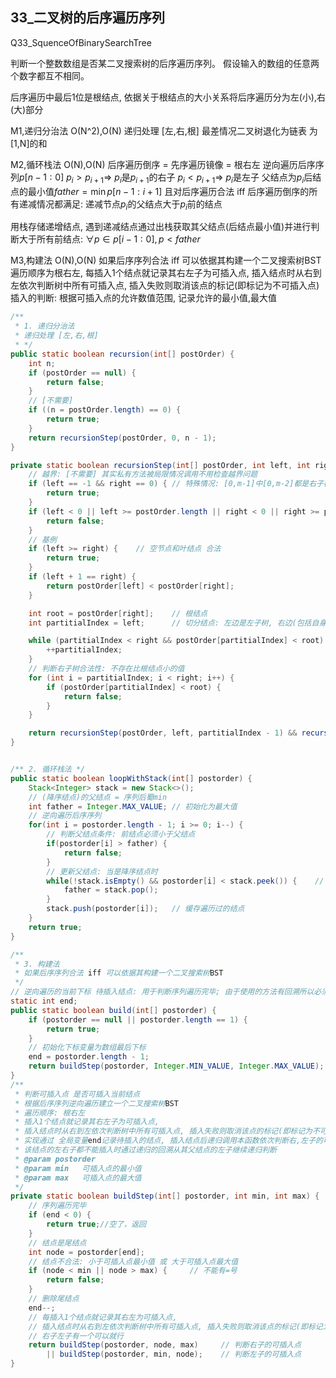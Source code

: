 ## 33_二叉树的后序遍历序列

Q33_SquenceOfBinarySearchTree

判断一个整数数组是否某二叉搜索树的后序遍历序列。
假设输入的数组的任意两个数字都互不相同。

后序遍历中最后1位是根结点, 依据关于根结点的大小关系将后序遍历分为左(小),右(大)部分

M1,递归分治法 O(N^2),O(N)
递归处理 [左,右,根]
最差情况二叉树退化为链表 为[1,N]的和

M2,循环栈法 O(N),O(N)
后序遍历倒序 = 先序遍历镜像 = 根右左
逆向遍历后序序列$p[n-1:0]$
$p_i>p_{i+1} \Rightarrow$ $p_i$是$p_{i+1}$的右子
$p_i<p_{i+1} \Rightarrow$ $p_i$是左子 父结点为$p_i$后结点的最小值$father = \min{p[n-1:i+1]}$
	且对后序遍历合法 iff 后序遍历倒序的所有递减情况都满足: 递减节点$p_i$的父结点大于$p_i$前的结点

用栈存储递增结点, 遇到递减结点通过出栈获取其父结点(后结点最小值)并进行判断大于所有前结点: 
$\forall p \in p[i-1:0], p < father$

M3,构建法 O(N),O(N)
如果后序序列合法 iff 可以依据其构建一个二叉搜索树BST
遍历顺序为根右左, 
每插入1个结点就记录其右左子为可插入点, 
插入结点时从右到左依次判断树中所有可插入点, 插入失败则取消该点的标记(即标记为不可插入点)
插入的判断: 根据可插入点的允许数值范围, 记录允许的最小值,最大值



```java
/**
 * 1. 递归分治法
 * 递归处理 [左,右,根]
 * */
public static boolean recursion(int[] postOrder) {
    int n;
    if (postOrder == null) {
        return false;
    }
    // [不需要]
    if ((n = postOrder.length) == 0) {
        return true;
    }
    return recursionStep(postOrder, 0, n - 1);
}

private static boolean recursionStep(int[] postOrder, int left, int right) {
    // 越界: [不需要] 其实私有方法被局限情况调用不用检查越界问题
    if (left == -1 && right == 0) { // 特殊情况: [0,m-1]中[0,m-2]都是右子树, 左子递归传入[0,-1]; 都是左子树right不会越界
        return true;
    }
    if (left < 0 || left >= postOrder.length || right < 0 || right >= postOrder.length) {
        return false;
    }
    // 基例
    if (left >= right) {    // 空节点和叶结点 合法
        return true;
    }
    if (left + 1 == right) {
        return postOrder[left] < postOrder[right];
    }

    int root = postOrder[right];    // 根结点
    int partitialIndex = left;      // 切分结点: 左边是左子树, 右边(包括自身)是右子树; [left, right]

    while (partitialIndex < right && postOrder[partitialIndex] < root) {
        ++partitialIndex;
    }
    // 判断右子树合法性: 不存在比根结点小的值
    for (int i = partitialIndex; i < right; i++) {
        if (postOrder[partitialIndex] < root) {
            return false;
        }
    }

    return recursionStep(postOrder, left, partitialIndex - 1) && recursionStep(postOrder, partitialIndex, right - 1);
}


/** 2. 循环栈法 */
public static boolean loopWithStack(int[] postorder) {
    Stack<Integer> stack = new Stack<>();
    // (降序结点)的父结点 = 序列后蜀min
    int father = Integer.MAX_VALUE; // 初始化为最大值
    // 逆向遍历后序序列
    for(int i = postorder.length - 1; i >= 0; i--) {
        // 判断父结点条件: 前结点必须小于父结点
        if(postorder[i] > father) {
            return false;
        }
        // 更新父结点: 当是降序结点时
        while(!stack.isEmpty() && postorder[i] < stack.peek()) {    // stack.peek() = p[i+1:n-1]
            father = stack.pop();
        }
        stack.push(postorder[i]);   // 缓存遍历过的结点
    }
    return true;
}

/**
 * 3. 构建法
 * 如果后序序列合法 iff 可以依据其构建一个二叉搜索树BST
 */
// 逆向遍历的当前下标 待插入结点: 用于判断序列遍历完毕; 由于使用的方法有回溯所以必须定义为类的全局变量
static int end;
public static boolean build(int[] postorder) {
    if (postorder == null || postorder.length == 1) {
        return true;
    }
    // 初始化下标变量为数组最后下标
    end = postorder.length - 1;
    return buildStep(postorder, Integer.MIN_VALUE, Integer.MAX_VALUE); // 序列遍历完毕
}
/**
 * 判断可插入点 是否可插入当前结点
 * 根据后序序列逆向遍历建立一个二叉搜索树BST
 * 遍历顺序: 根右左
 * 插入1个结点就记录其右左子为可插入点,
 * 插入结点时从右到左依次判断树中所有可插入点, 插入失败则取消该点的标记(即标记为不可插入点)
 * 实现通过 全局变量end记录待插入的结点, 插入结点后递归调用本函数依次判断右,左子的可插入点, 当
 * 该结点的左右子都不能插入时通过递归的回溯从其父结点的左子继续递归判断
 * @param postorder
 * @param min   可插入点的最小值
 * @param max   可插入点的最大值
 */
private static boolean buildStep(int[] postorder, int min, int max) {
    // 序列遍历完毕
    if (end < 0) {
        return true;//空了，返回
    }
    // 结点是尾结点
    int node = postorder[end];
    // 结点不合法: 小于可插入点最小值 或 大于可插入点最大值
    if (node < min || node > max) {     // 不能有=号
        return false;
    }
    // 删除尾结点
    end--;
    // 每插入1个结点就记录其右左为可插入点,
    // 插入结点时从右到左依次判断树中所有可插入点, 插入失败则取消该点的标记(即标记为不可插入点)
    // 右子左子有一个可以就行
    return buildStep(postorder, node, max)     // 判断右子的可插入点
        || buildStep(postorder, min, node);    // 判断左子的可插入点
}
```